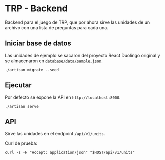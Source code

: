 # TRP - Backend

Backend para el juego de TRP, que por ahora sirve las unidades de un archivo con una lista de preguntas para cada una.

## Iniciar base de datos

Las unidades de ejemplo se sacaron del proyecto React Duolingo original y se almacenaron en [`database/data/sample.json`](database/data/sample.json).

```shell
./artisan migrate --seed
```

## Ejecutar

Por defecto se expone la API en `http://localhost:8000`.

```shell
./artisan serve
```

## API

Sirve las unidades en el endpoint `/api/v1/units`.

Curl de prueba:

```shell
curl -s -H "Accept: application/json" "$HOST/api/v1/units"
```